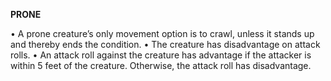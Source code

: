 __**PRONE**__

• A prone creature’s only movement option is to crawl, unless it stands up and thereby ends the condition.
• The creature has disadvantage on attack rolls.
• An attack roll against the creature has advantage if the attacker is within 5 feet of the creature. Otherwise, the attack roll has disadvantage.